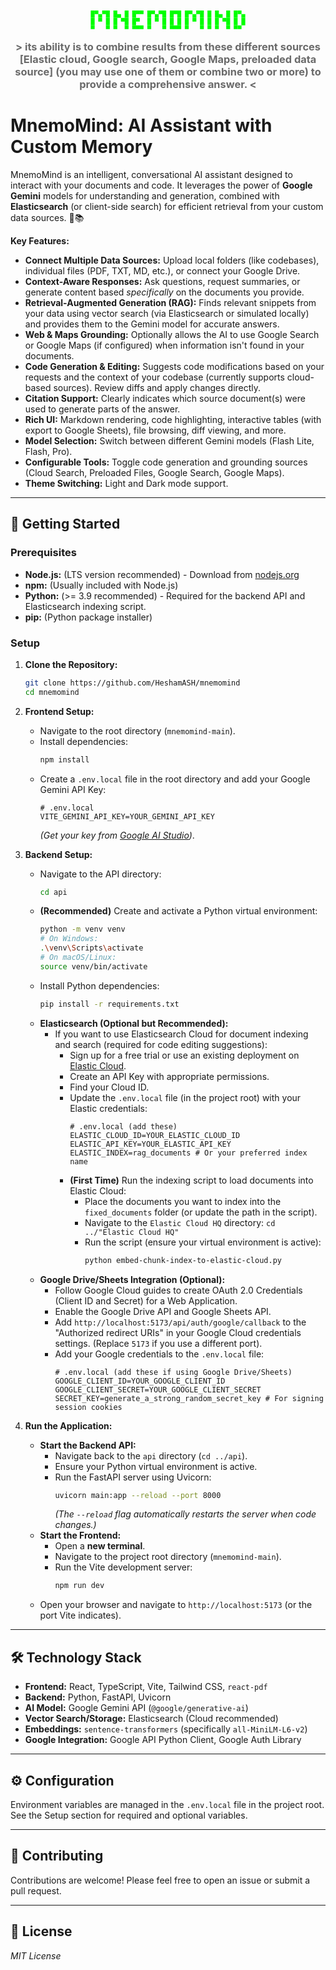 <div align="center">
  <pre style="font-size: 10px; font-weight: bold; color: #00ff00; line-height: 1.2;">
█▀▄▀█ █▄ █ █▀▀ █▀▄▀█ █▀█ █▀▄▀█ █ █▄ █ █▀▄
█ ▀ █ █ ▀█ █▀  █ ▀ █ █ █ █ ▀ █ █ █ ▀█ █ █
▀   ▀ ▀  ▀ ▀▀▀ ▀   ▀ ▀▀▀ ▀   ▀ ▀ ▀  ▀ ▀▀ 
  </pre>
  <h3 style="color: #6a6a6a; margin-top: -10px;">> its ability is to combine results from these different sources [Elastic cloud, Google search, Google Maps, preloaded data source] (you may use one of them or combine two or more) to
  provide a comprehensive answer. <</h3>
</div>


# MnemoMind: AI Assistant with Custom Memory

MnemoMind is an intelligent, conversational AI assistant designed to interact with your documents and code. It leverages the power of **Google Gemini** models for understanding and generation, combined with **Elasticsearch** (or client-side search) for efficient retrieval from your custom data sources. 🧠📚

**Key Features:**

* **Connect Multiple Data Sources:** Upload local folders (like codebases), individual files (PDF, TXT, MD, etc.), or connect your Google Drive.
* **Context-Aware Responses:** Ask questions, request summaries, or generate content based *specifically* on the documents you provide.
* **Retrieval-Augmented Generation (RAG):** Finds relevant snippets from your data using vector search (via Elasticsearch or simulated locally) and provides them to the Gemini model for accurate answers.
* **Web & Maps Grounding:** Optionally allows the AI to use Google Search or Google Maps (if configured) when information isn't found in your documents.
* **Code Generation & Editing:** Suggests code modifications based on your requests and the context of your codebase (currently supports cloud-based sources). Review diffs and apply changes directly.
* **Citation Support:** Clearly indicates which source document(s) were used to generate parts of the answer.
* **Rich UI:** Markdown rendering, code highlighting, interactive tables (with export to Google Sheets), file browsing, diff viewing, and more.
* **Model Selection:** Switch between different Gemini models (Flash Lite, Flash, Pro).
* **Configurable Tools:** Toggle code generation and grounding sources (Cloud Search, Preloaded Files, Google Search, Google Maps).
* **Theme Switching:** Light and Dark mode support.

---

## 🚀 Getting Started

### Prerequisites

* **Node.js:** (LTS version recommended) - Download from [nodejs.org](https://nodejs.org/)
* **npm:** (Usually included with Node.js)
* **Python:** (>= 3.9 recommended) - Required for the backend API and Elasticsearch indexing script.
* **pip:** (Python package installer)

### Setup

1.  **Clone the Repository:**
    ```bash
    git clone https://github.com/HeshamASH/mnemomind
    cd mnemomind
    ```

2.  **Frontend Setup:**
    * Navigate to the root directory (`mnemomind-main`).
    * Install dependencies:
        ```bash
        npm install
        ```
    * Create a `.env.local` file in the root directory and add your Google Gemini API Key:
        ```dotenv
        # .env.local
        VITE_GEMINI_API_KEY=YOUR_GEMINI_API_KEY
        ```
        *(Get your key from [Google AI Studio](https://ai.google.dev/))*.

3.  **Backend Setup:**
    * Navigate to the API directory:
        ```bash
        cd api
        ```
    * **(Recommended)** Create and activate a Python virtual environment:
        ```bash
        python -m venv venv
        # On Windows:
        .\venv\Scripts\activate
        # On macOS/Linux:
        source venv/bin/activate
        ```
    * Install Python dependencies:
        ```bash
        pip install -r requirements.txt
        ```
    * **Elasticsearch (Optional but Recommended):**
        * If you want to use Elasticsearch Cloud for document indexing and search (required for code editing suggestions):
            * Sign up for a free trial or use an existing deployment on [Elastic Cloud](https://cloud.elastic.co/).
            * Create an API Key with appropriate permissions.
            * Find your Cloud ID.
            * Update the `.env.local` file (in the project root) with your Elastic credentials:
                ```dotenv
                # .env.local (add these)
                ELASTIC_CLOUD_ID=YOUR_ELASTIC_CLOUD_ID
                ELASTIC_API_KEY=YOUR_ELASTIC_API_KEY
                ELASTIC_INDEX=rag_documents # Or your preferred index name
                ```
            * **(First Time)** Run the indexing script to load documents into Elastic Cloud:
                * Place the documents you want to index into the `fixed_documents` folder (or update the path in the script).
                * Navigate to the `Elastic Cloud HQ` directory: `cd ../"Elastic Cloud HQ"`
                * Run the script (ensure your virtual environment is active):
                    ```bash
                    python embed-chunk-index-to-elastic-cloud.py
                    ```
    * **Google Drive/Sheets Integration (Optional):**
        * Follow Google Cloud guides to create OAuth 2.0 Credentials (Client ID and Secret) for a Web Application.
        * Enable the Google Drive API and Google Sheets API.
        * Add `http://localhost:5173/api/auth/google/callback` to the "Authorized redirect URIs" in your Google Cloud credentials settings. (Replace `5173` if you use a different port).
        * Add your Google credentials to the `.env.local` file:
            ```dotenv
            # .env.local (add these if using Google Drive/Sheets)
            GOOGLE_CLIENT_ID=YOUR_GOOGLE_CLIENT_ID
            GOOGLE_CLIENT_SECRET=YOUR_GOOGLE_CLIENT_SECRET
            SECRET_KEY=generate_a_strong_random_secret_key # For signing session cookies
            ```

4.  **Run the Application:**
    * **Start the Backend API:**
        * Navigate back to the `api` directory (`cd ../api`).
        * Ensure your Python virtual environment is active.
        * Run the FastAPI server using Uvicorn:
            ```bash
            uvicorn main:app --reload --port 8000
            ```
            *(The `--reload` flag automatically restarts the server when code changes.)*
    * **Start the Frontend:**
        * Open a **new terminal**.
        * Navigate to the project root directory (`mnemomind-main`).
        * Run the Vite development server:
            ```bash
            npm run dev
            ```
    * Open your browser and navigate to `http://localhost:5173` (or the port Vite indicates).

---

## 🛠️ Technology Stack

* **Frontend:** React, TypeScript, Vite, Tailwind CSS, `react-pdf`
* **Backend:** Python, FastAPI, Uvicorn
* **AI Model:** Google Gemini API (`@google/generative-ai`)
* **Vector Search/Storage:** Elasticsearch (Cloud recommended)
* **Embeddings:** `sentence-transformers` (specifically `all-MiniLM-L6-v2`)
* **Google Integration:** Google API Python Client, Google Auth Library

---

## ⚙️ Configuration

Environment variables are managed in the `.env.local` file in the project root. See the Setup section for required and optional variables.

---

## 🤝 Contributing

Contributions are welcome! Please feel free to open an issue or submit a pull request.

---

## 📜 License

*MIT License*
